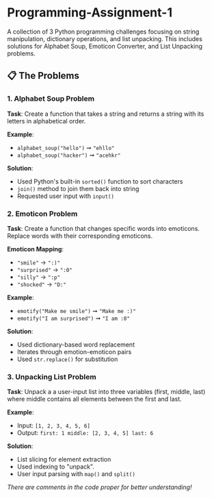 # Programming-Assignment-1
A collection of 3 Python programming challenges focusing on string manipulation, dictionary operations, and list unpacking. This includes solutions for Alphabet Soup, Emoticon Converter, and List Unpacking problems.

## 📋 The Problems

### 1. Alphabet Soup Problem
**Task**: Create a function that takes a string and returns a string with its letters in alphabetical order.

**Example**: 
- `alphabet_soup("hello")` ➞ `"ehllo"`
- `alphabet_soup("hacker")` ➞ `"acehkr"`

**Solution**: 
- Used Python's built-in `sorted()` function to sort characters
- `join()` method to join them back into string
- Requested user input with `input()`

### 2. Emoticon Problem
**Task**: Create a function that changes specific words into emoticons. Replace words with their corresponding emoticons.

**Emoticon Mapping**:
- `"smile"` → `":)"`
- `"surprised"` → `":0"`
- `"silly"` → `":p"`
- `"shocked"` → `"D:"`

**Example**:
- `emotify("Make me smile")` ➞ `"Make me :)"`
- `emotify("I am surprised")` ➞ `"I am :0"`

**Solution**:
- Used dictionary-based word replacement
- Iterates through emotion-emoticon pairs
- Used `str.replace()` for substitution

### 3. Unpacking List Problem
**Task**: Unpack a a user-input list into three variables (first, middle, last) where middle contains all elements between the first and last.

**Example**: 
- Input: `[1, 2, 3, 4, 5, 6]`
- Output: `first: 1 middle: [2, 3, 4, 5] last: 6`

**Solution**:
- List slicing for element extraction
- Used indexing to "unpack".
- User input parsing with `map()` and `split()`

*There are comments in the code proper for better understanding!*
